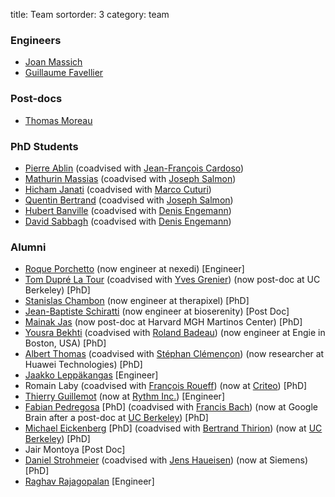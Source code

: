 title: Team
sortorder: 3
category: team

<!-- ### Post Docs -->

### Engineers

  - [Joan Massich](https://github.com/massich)
  - [Guillaume Favellier](https://github.com/GuillaumeFavelier)

### Post-docs

  - [Thomas Moreau](https://tommoral.github.io/about.html)

### PhD Students

  - [Pierre Ablin](https://pierreablin.com) (coadvised with [Jean-François Cardoso](http://perso.telecom-paristech.fr/~cardoso/))
  - [Mathurin Massias](https://mathurinm.github.io) (coadvised with [Joseph Salmon](http://josephsalmon.eu))
  - [Hicham Janati](https://hichamjanati.github.io) (coadvised with [Marco Cuturi](http://marcocuturi.net/))
  - [Quentin Bertrand](https://qb3.github.io/) (coadvised with [Joseph Salmon](http://josephsalmon.eu))
  - [Hubert Banville](https://hubertjb.github.io/) (coadvised with [Denis Engemann](http://www.denis-engemann.de/))
  - [David Sabbagh](https://github.com/DavidSabbagh) (coadvised with [Denis Engemann](http://www.denis-engemann.de/))

### Alumni

  - [Roque Porchetto](https://www.linkedin.com/in/roque-porchetto-74897b31/) (now engineer at nexedi) [Engineer]
  - [Tom Dupré La Tour](https://www.researchgate.net/profile/Tom_Dupre_La_Tour) (coadvised with [Yves Grenier](http://perso.telecom-paristech.fr/~grenier/)) (now post-doc at UC Berkeley) [PhD]
  - [Stanislas Chambon](https://slasnista.github.io) (now engineer at therapixel) [PhD]
  - [Jean-Baptiste Schiratti](https://scholar.google.fr/citations?user=PBEJzOcAAAAJ&hl=fr) (now engineer at bioserenity) [Post Doc]
  - [Mainak Jas](http://perso.telecom-paristech.fr/~mjas/) (now post-doc at Harvard MGH Martinos Center) [PhD]
  - [Yousra Bekhti](https://sites.google.com/site/yousrabekhti/) (coadvised with [Roland Badeau](http://perso.telecom-paristech.fr/~rbadeau/)) (now engineer at Engie in Boston, USA) [PhD]
  - [Albert Thomas](https://albertcthomas.github.io/) (coadvised with [Stéphan Clémençon](http://perso.telecom-paristech.fr/~clemenco/Home.html)) (now researcher at Huawei Technologies) [PhD]
  - [Jaakko Leppäkangas](https://github.com/jaeilepp) [Engineer]
  - Romain Laby (coadvised with [François Roueff](http://perso.telecom-paristech.fr/~roueff/)) (now at [Criteo](http://www.criteo.com)) [PhD]
  - [Thierry Guillemot](https://github.com/tguillemot) (now at [Rythm Inc.](https://dreem.com/fr/)) [Engineer]
  - [Fabian Pedregosa](http://fseoane.net/) [PhD] (coadvised with [Francis Bach](http://www.di.ens.fr/~fbach/)) (now at Google Brain after a post-doc at [UC Berkeley](http://www.berkeley.edu/)) [PhD]
  - [Michael Eickenberg](http://eickenberg.github.io/) [PhD] (coadvised with [Bertrand Thirion](http://parietal.saclay.inria.fr/Members/bertrand-thirion)) (now at [UC Berkeley](http://www.berkeley.edu/)) [PhD]
  - Jair Montoya [Post Doc]
  - [Daniel Strohmeier](https://www.tu-ilmenau.de/bmti/fachgebiete/biomedizinische-technik/dipl-ing-daniel-strohmeier/) (coadvised with [Jens Haueisen](https://www.tu-ilmenau.de/bmti/fachgebiete/biomedizinische-technik/prof-dr-ing-habil-jens-haueisen/)) (now at Siemens) [PhD]
  - [Raghav Rajagopalan](https://github.com/rvraghav93) [Engineer]
